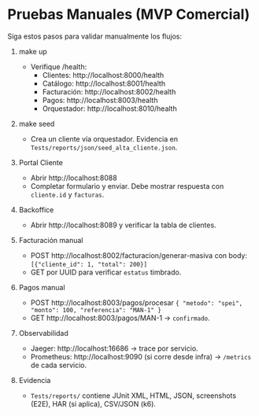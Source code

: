 # Pruebas Manuales (MVP Comercial)

Siga estos pasos para validar manualmente los flujos:

1) make up
   - Verifique /health:
     - Clientes: http://localhost:8000/health
     - Catálogo: http://localhost:8001/health
     - Facturación: http://localhost:8002/health
     - Pagos: http://localhost:8003/health
     - Orquestador: http://localhost:8010/health

2) make seed
   - Crea un cliente vía orquestador. Evidencia en `Tests/reports/json/seed_alta_cliente.json`.

3) Portal Cliente
   - Abrir http://localhost:8088
   - Completar formulario y enviar. Debe mostrar respuesta con `cliente.id` y `facturas`.

4) Backoffice
   - Abrir http://localhost:8089 y verificar la tabla de clientes.

5) Facturación manual
   - POST http://localhost:8002/facturacion/generar-masiva con body: `[{"cliente_id": 1, "total": 200}]`
   - GET por UUID para verificar `estatus` timbrado.

6) Pagos manual
   - POST http://localhost:8003/pagos/procesar `{ "metodo": "spei", "monto": 100, "referencia": "MAN-1" }`
   - GET http://localhost:8003/pagos/MAN-1 → `confirmado`.

7) Observabilidad
   - Jaeger: http://localhost:16686 → trace por servicio.
   - Prometheus: http://localhost:9090 (si corre desde infra) → `/metrics` de cada servicio.

8) Evidencia
   - `Tests/reports/` contiene JUnit XML, HTML, JSON, screenshots (E2E), HAR (si aplica), CSV/JSON (k6).

